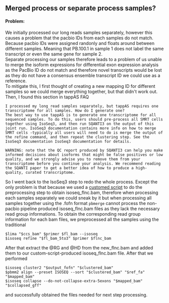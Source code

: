 ## Merged process or separate process samples?      

#### Problem:      
We initially processed our long reads samples separately, however this causes a problem that the pacbio IDs from each samples do not match. Because pacbio IDs were assigned randonly and floats around between different samples. Meaning that PB.100.1 in sample 1 does not label the same transcript or even the same gene for sample 2.      
Separate processing our samples therefore leads to a problem of us unable to merge the isoform expressions for differential exon expression analysis as the PacBio ID do not match and therefore novel transcripts would be lost as they do not have a consensus ensemble transcript ID we could use as a reference.     
To mitigate this, I first thought of creating a new mapping ID for different samples so we could merge everything together, but that didn't work out.      
Then, I found this section in tappAS FAQ        
```
I processed my long read samples separately, but tappAS requires one transcriptome for all samples. How do I generate one?
The best way to use tappAS is to generate one transcriptome for all sequenced samples. To do this, users should pre-process all SMRT cells together using IsoSeq3, and then run SQANTI3 on the output of this joint run. IsoSeq3 documentation contains more info on how to merge SMRT cells -typically all users will need to do is merge the output of the refine command, and then repeat the clustering step. See the IsoSeq3 documentation IsoSeq3 documentation for details.

WARNING: note that the QC report produced by SQANTI3 can help you make informed decisions about isoforms that might be false positives or low quality, and we strongly advise you to remove them from your transcriptome before you continue your analysis. We recommend reading the SQANTI paper to get a better idea of how to produce a high-quality, curated transcriptome.
```
So I went back to the IsoSeq3 step to redo the whole process. Except the only problem is that because we used a [customed script]([url](https://github.com/shizhuoxing/BGI-Full-Length-RNA-Analysis-Pipeline.git)) to do the preprocessing step to obtain isoseq_flnc.bam, therefore when processing each samples separately we could sneak by it but when processing all samples together using the .fofn format `pbmerge` cannot process the non-pacbio pipeline produced isoseq_flnc.bam files as they lack the necessary read group informations. To obtain the corresponding read group information for each bam files, we preprocessed all the samples using the traditional     
```
$lima "$ccs_bam" $primer $fl_bam --isoseq  
$isoseq refine "$fl_bam_5to3" $primer $flnc_bam
```
After that extract the @RG and @HD from the new_flnc.bam and added them to our custom-script-produced isoseq_flnc.bam file. After that we performed    
```
$isoseq cluster2 "$output_fofn" "$clustered_bam"
$pbmm2 align --preset ISOSEQ --sort "$clustered_bam" "$ref_fa" "$mapped_bam"
$isoseq collapse --do-not-collapse-extra-5exons "$mapped_bam" "$collapsed_gff"
```
and successfully obtained the files needed for next step processing.    

